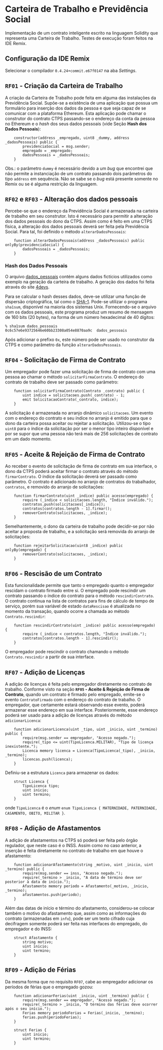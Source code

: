 # Carteira de Trabalho e Previdência Social

Implementação de um contrato inteligente escrito na linguagem Solidity que representa uma Carteira de Trabalho. Testes de execução foram feitos na IDE Remix.

## Configuração da IDE Remix
Selecionar o compilador `0.4.24+commit.e67f0147` na aba _Settings_.


## `RF01` - Criação da Carteira de Trabalho

A criação da Carteira de Trabalho pode feita em alguma das instalações da Previdência Social. Supõe-se a existência de uma aplicação que possua um formulário para inserção dos dados da pessoa e que seja capaz de se comunicar com a plataforma Ethereum. Esta aplicação pode chamar o construtor do contrato CTPS passando-se o endereço da conta da pessoa no Ethereum e o _hash_ dos seus dados pessoais (vide Seção __Hash dos Dados Pessoais__):
```
    constructor(address _empregado, uint8 _dummy, address _dadosPessoais) public {
        previdenciaSocial = msg.sender;
        empregado = _empregado;
        dadosPessoais = _dadosPessoais;
    }
```

Obs.: o parâmetro `dummy` é necessário devido a um _bug_ que encontrei que não permite a instanciação de um contrato passando dois parâmetros do tipo `address` em sequência. Não se sabe se o _bug_ está presente somente no Remix ou se é alguma restrição da linguagem.


## `RF02` e `RF03` - Alteração dos dados pessoais

Percebe-se que o endereço da Previdência Social é armazenada na carteira de trabalho em seu construtor. Isto é necessário para permitir a alteração dos dados pessoais do dono da CTPS. 
Assim como é feito em uma CTPS física, a alteração dos dados pessoais deverá ser feita pela Previdência Social. Para tal, foi definido o método `alterarDadosPessoais`:
```
    function alterarDadosPessoais(address _dadosPessoais) public onlyBy(previdenciaSocial) {
        dadosPessoais = _dadosPessoais;
    }
``` 

### Hash dos Dados Pessoais

O arquivo [dados_pessoais](./dados_pessoais) contém alguns dados fictícios utilizados como exemplo na geração da carteira de trabalho. A geração dos dados foi feita através do site [4devs](https://www.4devs.com.br/).

Para se calcular o hash desses dados, deve-se utilizar uma função de dispersão criptográfica, tal como o [SHA-1](https://en.wikipedia.org/wiki/SHA-1 "Wikipedia: SHA-1"). Pode-se utilizar o programa `sha1sum`, disponível na maioria dos sistemas Unix. Fornecendo-se o arquivo com os dados pessoais, este programa produz um resumo de mensagem de 160 bits (20 bytes), na forma de um número hexadecimal de 40 dígitos:
```
% sha1sum dados_pessoais
0c6c57e6e93725646e60bb23308a054e8870aa9c  dados_pessoais
```
Após adicionar o prefixo `0x`, este número pode ser usado no construtor da CTPS e como parâmetro da função `alterarDadosPessoais`.


## `RF04` - Solicitação de Firma de Contrato

Um empregador pode fazer uma solicitação de firma de contrato com uma pessoa ao chamar o método `solicitarFirmaContrato`. O endereço do contrato de trabalho deve ser passado como parâmetro:
```
    function solicitarFirmaContrato(Contrato _contrato) public {
        uint indice = solicitacoes.push(_contrato) - 1;
        emit SolicitacaoContrato(_contrato, indice);
    }
```
A solicitação é armazenada no arranjo dinâmico `solicitacoes`. Um evento com o endereço do contrato e seu índice no arranjo é emitido para que o dono da carteira possa aceitar ou rejeitar a solicitação. Utilizou-se o tipo `uint8` para o índice da solicitação por ser o menor tipo inteiro disponível e por se supor que uma pessoa não terá mais de 256 solicitações de contrato em um dado momento.


## `RF05` - Aceite & Rejeição de Firma de Contrato

Ao receber o evento de solicitação de firma de contrato em sua interface, o dono da CTPS poderá aceitar firmar o contrato através do método `firmarContrato`. O índice da solicitação deverá ser passado como parâmetro. O contrato é adicionado no arranjo de contratos do trabalhador, `contratos`, e removido do arranjo de solicitações:
```
    function firmarContrato(uint _indice) public acesso(empregado) {
        require (_indice < solicitacoes.length, "Índice inválido.");
        contratos.push(solicitacoes[_indice]);
        contratos[contratos.length - 1].firmar();
        removerContrato(solicitacoes, _indice);
    }
```
Semelhantemente, o dono da carteira de trabalho pode decidir-se por não aceitar a proposta de trabalho, e a solicitação será removida do arranjo de solicitações:
```
    function rejeitarSolicitacao(uint8 _indice) public onlyBy(empregado) {
        removerContrato(solicitacoes, _indice);
    }
```

## `RF06` - Rescisão de um Contrato

Esta funcionalidade permite que tanto o empregado quanto o empregador rescidam o contrato firmado entre si. O empregado pode rescindir um contrato passando o índice do contrato para o método `rescindirContrato`. O contrato continua na lista de contratos para fins de cálculo de tempo de serviço, porém sua variável de estado `dataRescisao` é atualizada no momento da transação, quando ocorre a chamada ao método `Contrato.rescindir`:
```
    function rescindirContrato(uint _indice) public acesso(empregado) {
        require (_indice < contratos.length, "Índice inválido.");
        contratos[contratos.length - 1].rescindir();
    }
```
O empregador pode rescindir o contrato chamando o método `Contrato.rescindir` a partir de sua interface.

## `RF07` - Adição de Licenças

A adição de licenças é feita pelo empregador diretamente no contrato de trabalho. Conforme visto na seção __`RF05` - Aceite & Rejeição de Firma de Contrato__, quando um contrato é firmado pelo empregado, emite-se o evento `ContratoFirmado` com o endereço do contrato de trabalho. O empregador, que certamente estará observando esse evento, poderá armazenar esse endereço em sua interface. Posteriormente, esse endereço poderá ser usado para a adição de licenças através do método `adicionarLicenca`:
```
    function adicionarLicenca(uint _tipo, uint _inicio, uint _termino) public {
        require(msg.sender == empregador, "Acesso negado.");
        require(_tipo <= uint(TipoLicenca.MILITAR), "Tipo de licença inexistente.");
        Licenca memory licenca = Licenca(TipoLicenca(_tipo), _inicio, _termino);
        licencas.push(licenca);
    }
```
Definiu-se a estrutura `Licenca` para armazenar os dados:
```
    struct Licenca {
        TipoLicenca tipo;
        uint inicio;
        uint termino;
    }

```
onde `TipoLicenca` é o _enum_ `enum TipoLicenca { MATERNIDADE, PATERNIDADE, CASAMENTO, OBITO, MILITAR }`.


## `RF08` - Adição de Afastamentos

A adição de afastamentos na CTPS só poderá ser feita pelo órgão regulador, que neste caso é o INSS. Assim como no caso anterior, a inserção é feita diretamente no contrato de trabalho em que houve o afastamento:
```
    function adicionarAfastamento(string _motivo, uint _inicio, uint _termino) public {
        require(msg.sender == inss, "Acesso negado.");
        require(_termino > _inicio, "A data de término deve ser posterior à data de início.");
        Afastamento memory periodo = Afastamento(_motivo, _inicio, _termino);
        afastamentos.push(periodo);
    }
```
Além das datas de início e término do afastamento, considerou-se colocar também o motivo do afastamento que, assim como as informações do contrato (armazenadas em `info`), pode ser um texto cifrado cuja decifragem somente poderá ser feita nas interfaces do empregado, do empregador e do INSS:
```
    struct Afastamento {
        string motivo;
        uint inicio;
        uint termino;
    }
```


## `RF09` - Adição de Férias


Da mesma forma que no requisito `RF07`, cabe ao empregador adicionar os períodos de férias que o empregado gozou:
```
    function adicionarFerias(uint _inicio, uint _termino) public {
        require(msg.sender == empregador, "Acesso negado.");
        require(_termino > _inicio, "O término das férias deve ocorrer após o seu início.");
        Ferias memory periodoFerias = Ferias(_inicio, _termino);
        ferias.push(periodoFerias);
    }

    struct Ferias {
        uint inicio;
        uint termino;
    }
```